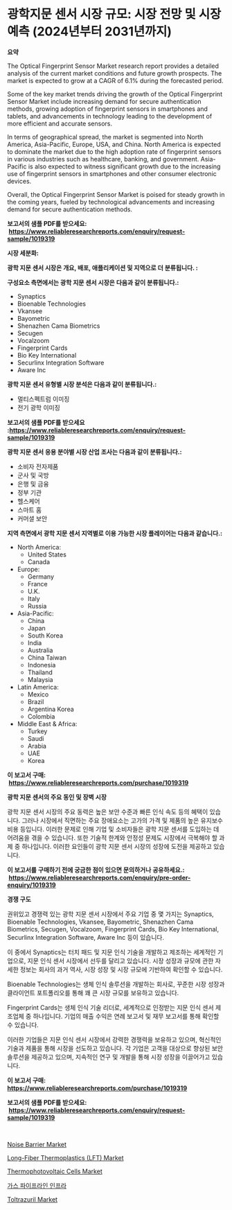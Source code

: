 <p><h1>광학지문 센서 시장 규모: 시장 전망 및 시장 예측 (2024년부터 2031년까지)</h1></p><p><strong>요약</strong></p>
<p><p>The Optical Fingerprint Sensor Market research report provides a detailed analysis of the current market conditions and future growth prospects. The market is expected to grow at a CAGR of 6.1% during the forecasted period. </p><p>Some of the key market trends driving the growth of the Optical Fingerprint Sensor Market include increasing demand for secure authentication methods, growing adoption of fingerprint sensors in smartphones and tablets, and advancements in technology leading to the development of more efficient and accurate sensors.</p><p>In terms of geographical spread, the market is segmented into North America, Asia-Pacific, Europe, USA, and China. North America is expected to dominate the market due to the high adoption rate of fingerprint sensors in various industries such as healthcare, banking, and government. Asia-Pacific is also expected to witness significant growth due to the increasing use of fingerprint sensors in smartphones and other consumer electronic devices.</p><p>Overall, the Optical Fingerprint Sensor Market is poised for steady growth in the coming years, fueled by technological advancements and increasing demand for secure authentication methods.</p></p>
<p><strong>보고서의 샘플 PDF를 받으세요: &nbsp;<a href="https://www.reliableresearchreports.com/enquiry/request-sample/1019319">https://www.reliableresearchreports.com/enquiry/request-sample/1019319</a></strong></p>
<p><strong>시장 세분화:</strong></p>
<p><strong> 광학 지문 센서 시장은 개요, 배포, 애플리케이션 및 지역으로 더 분류됩니다. :</strong></p>
<p><strong>구성요소 측면에서는 광학 지문 센서 시장은 다음과 같이 분류됩니다.:</strong></p>
<p><ul><li>Synaptics</li><li>Bioenable Technologies</li><li>Vkansee</li><li>Bayometric</li><li>Shenazhen Cama Biometrics</li><li>Secugen</li><li>Vocalzoom</li><li>Fingerprint Cards</li><li>Bio Key International</li><li>Securlinx Integration Software</li><li>Aware Inc</li></ul></p>
<p><strong> 광학 지문 센서 유형별 시장 분석은 다음과 같이 분류됩니다.:</strong></p>
<p><ul><li>멀티스펙트럼 이미징</li><li>전기 광학 이미징</li></ul></p>
<p><strong>보고서의 샘플 PDF를 받으세요 :<a href="https://www.reliableresearchreports.com/enquiry/request-sample/1019319">https://www.reliableresearchreports.com/enquiry/request-sample/1019319</a></strong></p>
<p><strong> 광학 지문 센서 응용 분야별 시장 산업 조사는 다음과 같이 분류됩니다.:</strong></p>
<p><ul><li>소비자 전자제품</li><li>군사 및 국방</li><li>은행 및 금융</li><li>정부 기관</li><li>헬스케어</li><li>스마트 홈</li><li>커머셜 보안</li></ul></p>
<p><strong>지역 측면에서 광학 지문 센서 지역별로 이용 가능한 시장 플레이어는 다음과 같습니다.:</strong></p>
<p><ul>
    <li>
        North America:
        <ul>
            <li>United States</li>
            <li>Canada</li>
        </ul>
    </li>
    <li>
        Europe:
        <ul>
            <li>Germany</li>
            <li>France</li>
            <li>U.K.</li>
            <li>Italy</li>
            <li>Russia</li>
        </ul>
    </li>
    <li>
        Asia-Pacific:
        <ul>
            <li>China</li>
            <li>Japan</li>
            <li>South Korea</li>
            <li>India</li>
            <li>Australia</li>
            <li>China Taiwan</li>
            <li>Indonesia</li>
            <li>Thailand</li>
            <li>Malaysia</li>
        </ul>
    </li>
    <li>
        Latin America:
        <ul>
            <li>Mexico</li>
            <li>Brazil</li>
            <li>Argentina Korea</li>
            <li>Colombia</li>
        </ul>
    </li>
    <li>
        Middle East & Africa:
        <ul>
            <li>Turkey</li>
            <li>Saudi</li>
            <li>Arabia</li>
            <li>UAE</li>
            <li>Korea</li>
        </ul>
    </li>
    </ul></p>
<p><strong>이 보고서 구매: &nbsp;<a href="https://www.reliableresearchreports.com/purchase/1019319">https://www.reliableresearchreports.com/purchase/1019319</a></strong></p>
<p><strong>광학 지문 센서의 주요 동인 및 장벽 시장</strong></p>
<p><p>광학 지문 센서 시장의 주요 동력은 높은 보안 수준과 빠른 인식 속도 등의 혜택이 있습니다. 그러나 시장에서 직면하는 주요 장애요소는 고가의 가격 및 제품의 높은 유지보수 비용 등입니다. 이러한 문제로 인해 기업 및 소비자들은 광학 지문 센서를 도입하는 데 어려움을 겪을 수 있습니다. 또한 기술적 한계와 안정성 문제도 시장에서 극복해야 할 과제 중 하나입니다. 이러한 요인들이 광학 지문 센서 시장의 성장에 도전을 제공하고 있습니다.</p></p>
<p><strong>이 보고서를 구매하기 전에 궁금한 점이 있으면 문의하거나 공유하세요.: &nbsp;<a href="https://www.reliableresearchreports.com/enquiry/pre-order-enquiry/1019319">https://www.reliableresearchreports.com/enquiry/pre-order-enquiry/1019319</a></strong></p>
<p><strong>경쟁 구도</strong></p>
<p><p>권위있고 경쟁력 있는 광학 지문 센서 시장에서 주요 기업 중 몇 가지는 Synaptics, Bioenable Technologies, Vkansee, Bayometric, Shenazhen Cama Biometrics, Secugen, Vocalzoom, Fingerprint Cards, Bio Key International, Securlinx Integration Software, Aware Inc 등이 있습니다.</p><p>이 중에서 Synaptics는 터치 패드 및 지문 인식 기술을 개발하고 제조하는 세계적인 기업으로, 지문 인식 센서 시장에서 선두를 달리고 있습니다. 시장 성장과 규모에 관한 자세한 정보는 회사의 과거 역사, 시장 성장 및 시장 규모에 기반하여 확인할 수 있습니다.</p><p>Bioenable Technologies는 생체 인식 솔루션을 개발하는 회사로, 꾸준한 시장 성장과 클라이언트 포트폴리오를 통해 꽤 큰 시장 규모를 보유하고 있습니다.</p><p>Fingerprint Cards는 생체 인식 기술 리더로, 세계적으로 인정받는 지문 인식 센서 제조업체 중 하나입니다. 기업의 매출 수익은 연례 보고서 및 재무 보고서를 통해 확인할 수 있습니다.</p><p>이러한 기업들은 지문 인식 센서 시장에서 강력한 경쟁력을 보유하고 있으며, 혁신적인 기술과 제품을 통해 시장을 선도하고 있습니다. 각 기업은 고객을 대상으로 향상된 보안 솔루션을 제공하고 있으며, 지속적인 연구 및 개발을 통해 시장 성장을 이끌어가고 있습니다.</p></p>
<p><strong>이 보고서 구매: &nbsp; <a href="https://www.reliableresearchreports.com/purchase/1019319">https://www.reliableresearchreports.com/purchase/1019319</a></strong></p>
<p><strong>보고서의 샘플 PDF를 받으세요: &nbsp;<a href="https://www.reliableresearchreports.com/enquiry/request-sample/1019319">https://www.reliableresearchreports.com/enquiry/request-sample/1019319</a></strong><strong></strong></p>
<p>&nbsp;</p>
<p><p><a href="https://github.com/ashepherd82/Market-Research-Report-List-3/blob/main/noise-barrier-market.md">Noise Barrier Market</a></p><p><a href="https://pretty-mail-caf.notion.site/Long-Fiber-Thermoplastics-LFT-Market-Size-2024-2031-Global-Industrial-Analysis-Key-Geographical-06d73011f76143e7aa1a423e0caba2f7">Long-Fiber Thermoplastics (LFT) Market</a></p><p><a href="https://view.publitas.com/reportprime-1/thermophotovoltaic-cells-market-size-focuses-on-market-dynamics-in-depth-analysis-and-future-projections-of-its-market-forecasted-for-period-from-2024-to-2031/">Thermophotovoltaic Cells Market</a></p><p><a href="https://github.com/lkwggful07722/Market-Research-Report-List-1/blob/main/4455493189313.md">가스 파이프라인 인프라</a></p><p><a href="https://issuu.com/reportprime-2/docs/toltrazuril-market-size-2030.pptx">Toltrazuril Market</a></p></p>
